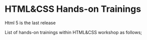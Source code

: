 # HTML&CSS Hands-on Trainings
Html 5 is the last release

List of hands-on trainings within HTML&CSS workshop as follows;
